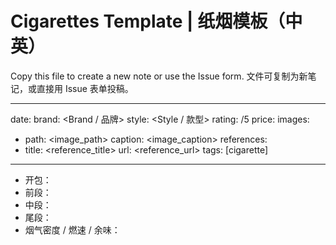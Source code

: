 # Cigarettes Template | 纸烟模板（中英）

Copy this file to create a new note or use the Issue form. 文件可复制为新笔记，或直接用 Issue 表单投稿。

---
date: <YYYY-MM-DD>
brand: <Brand / 品牌>
style: <Style / 款型>
rating: <score>/5
price: <Price>
images: 
  - path: <image_path>
    caption: <image_caption>
references:
  - title: <reference_title>
    url: <reference_url>
tags: [cigarette]
---

- 开包：
- 前段：
- 中段：
- 尾段：
- 烟气密度 / 燃速 / 余味：

